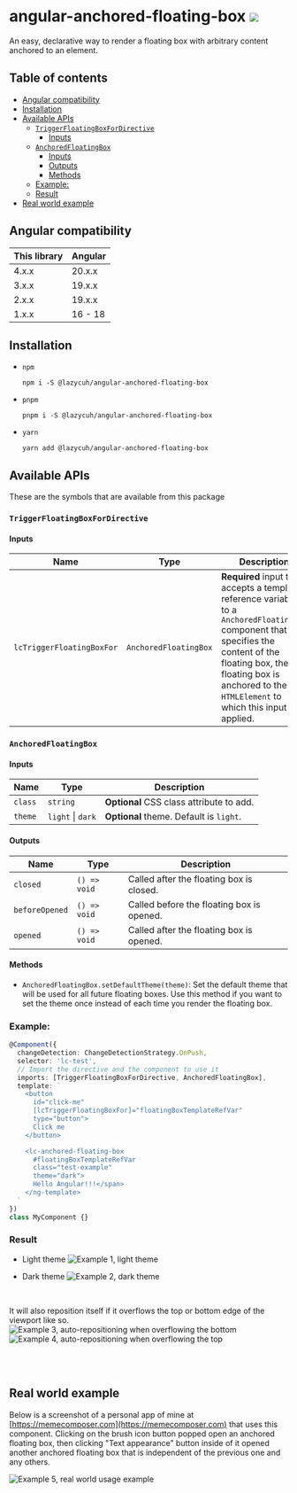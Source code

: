 # angular-anchored-floating-box [![](https://circleci.com/gh/lazycuh/angular-anchored-floating-box.svg?style=svg&logo=appveyor)](https://app.circleci.com/pipelines/github/lazycuh/angular-anchored-floating-box?branch=main)

An easy, declarative way to render a floating box with arbitrary content anchored to an element.

## Table of contents

<!-- toc -->

- [Angular compatibility](#angular-compatibility)
- [Installation](#installation)
- [Available APIs](#available-apis)
  - [`TriggerFloatingBoxForDirective`](#triggerfloatingboxfordirective)
    - [Inputs](#inputs)
  - [`AnchoredFloatingBox`](#anchoredfloatingbox)
    - [Inputs](#inputs-1)
    - [Outputs](#outputs)
    - [Methods](#methods)
  - [Example:](#example)
  - [Result](#result)
- [Real world example](#real-world-example)

<!-- tocstop -->

## Angular compatibility

| This library | Angular |
| ------------ | ------- |
| 4.x.x        | 20.x.x  |
| 3.x.x        | 19.x.x  |
| 2.x.x        | 19.x.x  |
| 1.x.x        | 16 - 18 |

## Installation

- `npm`
  ```
  npm i -S @lazycuh/angular-anchored-floating-box
  ```
- `pnpm`
  ```
  pnpm i -S @lazycuh/angular-anchored-floating-box
  ```
- `yarn`
  ```
  yarn add @lazycuh/angular-anchored-floating-box
  ```

## Available APIs

These are the symbols that are available from this package

### `TriggerFloatingBoxForDirective`

#### Inputs

| Name                      | Type                  | Description                                                                                                                                                                                                                          |
| ------------------------- | --------------------- | ------------------------------------------------------------------------------------------------------------------------------------------------------------------------------------------------------------------------------------ |
| `lcTriggerFloatingBoxFor` | `AnchoredFloatingBox` | **Required** input that accepts a template reference variable to a `AnchoredFloatingBox` component that specifies the content of the floating box, the floating box is anchored to the `HTMLElement` to which this input is applied. |

### `AnchoredFloatingBox`

#### Inputs

| Name    | Type              | Description                              |
| ------- | ----------------- | ---------------------------------------- |
| `class` | `string`          | **Optional** CSS class attribute to add. |
| `theme` | `light` \| `dark` | **Optional** theme. Default is `light`.  |

#### Outputs

| Name           | Type         | Description                               |
| -------------- | ------------ | ----------------------------------------- |
| `closed`       | `() => void` | Called after the floating box is closed.  |
| `beforeOpened` | `() => void` | Called before the floating box is opened. |
| `opened`       | `() => void` | Called after the floating box is opened.  |

#### Methods

- `AnchoredFloatingBox.setDefaultTheme(theme)`: Set the default theme that will be used for all future floating boxes. Use this method if you want to set the theme once instead of each time you render the floating box.

### Example:

```ts
@Component({
  changeDetection: ChangeDetectionStrategy.OnPush,
  selector: 'lc-test',
  // Import the directive and the component to use it
  imports: [TriggerFloatingBoxForDirective, AnchoredFloatingBox],
  template: `
    <button
      id="click-me"
      [lcTriggerFloatingBoxFor]="floatingBoxTemplateRefVar"
      type="button">
      Click me
    </button>

    <lc-anchored-floating-box
      #floatingBoxTemplateRefVar
      class="test-example"
      theme="dark">
      Hello Angular!!!</span>
    </ng-template>
  `
})
class MyComponent {}
```

### Result

- Light theme
  ![Example 1, light theme](docs/example-1-light-theme.gif)

- Dark theme
  ![Example 2, dark theme](docs/example-2-dark-theme.gif)

<br/>

It will also reposition itself if it overflows the top or bottom edge of the viewport like so.
![Example 3, auto-repositioning when overflowing the bottom](./docs/example-3-overflow-bottom.gif)
![Example 4, auto-repositioning when overflowing the top](./docs/example-4-overflow-top.gif)

<br/>

<br/>

## Real world example

Below is a screenshot of a personal app of mine at [https://memecomposer.com](https://memecomposer.com) that uses this component. Clicking on the brush icon button popped open an anchored floating box, then clicking "Text appearance" button inside of it opened another anchored floating box that is independent of the previous one and any others.

![Example 5, real world usage example](./docs/example-5.png)
